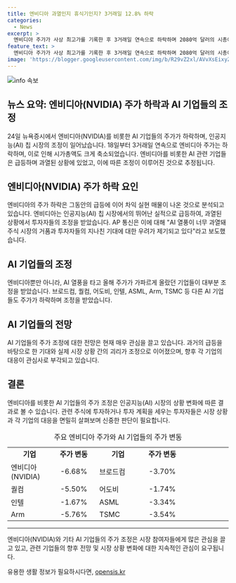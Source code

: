 ```yaml
---
title: 엔비디아 과열인지 휴식기인지? 3거래일 12.8% 하락
categories:
  - News
excerpt: >
  엔비디아 주가가 사상 최고가를 기록한 후 3거래일 연속으로 하락하며 2080억 달러의 시총이 사라졌다. AI 칩 기업들의 급락에는 차익 실현 매물과 투자자들의 지나친 기대에 대한 우려가 작용하고 있다. 엔비디아 뿐만 아니라 브로드컴, 퀄컴, 어도비, 인텔, ASML, Arm, TSMC 등 AI 기업들의 주가가 대부분 하락세를 보이고 있다. 이는 AI 열풍이 지나친 거품과 기대에 대한 우려가 반영된 결과로 해석된다. (150자)
feature_text: >
  엔비디아 주가가 사상 최고가를 기록한 후 3거래일 연속으로 하락하며 2080억 달러의 시총이 사라졌다. AI 칩 기업들의 급락에는 차익 실현 매물과 투자자들의 지나친 기대에 대한 우려가 작용하고 있다. 엔비디아 뿐만 아니라 브로드컴, 퀄컴, 어도비, 인텔, ASML, Arm, TSMC 등 AI 기업들의 주가가 대부분 하락세를 보이고 있다. 이는 AI 열풍이 지나친 거품과 기대에 대한 우려가 반영된 결과로 해석된다. (150자)
image: 'https://blogger.googleusercontent.com/img/b/R29vZ2xl/AVvXsEixyZcFfHzMRdzZMjFBmAUKJYCLCGyLL1o632UiGVXcaFdKo_bkvkuCioo0uUKlGfBVcT3P84aROyZIXSBEx3Aw5nCQ3pTgDom1WDC4m8eifvWiAmWEEVb4x6G_l8C0QH225ldMjyaFvpxGEBGNO37VmDTDMHGhJPq73UglMfDca1-0aw/s1600/blogspot.png'
---
```


<p><img src="https://blogger.googleusercontent.com/img/b/R29vZ2xl/AVvXsEixyZcFfHzMRdzZMjFBmAUKJYCLCGyLL1o632UiGVXcaFdKo_bkvkuCioo0uUKlGfBVcT3P84aROyZIXSBEx3Aw5nCQ3pTgDom1WDC4m8eifvWiAmWEEVb4x6G_l8C0QH225ldMjyaFvpxGEBGNO37VmDTDMHGhJPq73UglMfDca1-0aw/s1600/blogspot.png" alt="info 속보" /></p>

<h2 data-ke-size="size26">뉴스 요약: 엔비디아(NVIDIA) 주가 하락과 AI 기업들의 조정</h2>

<p data-ke-size="size16">24일 뉴욕증시에서 엔비디아(NVIDIA)를 비롯한 AI 기업들의 주가가 하락하며, 인공지능(AI) 칩 시장의 조정이 일어났습니다. 18일부터 3거래일 연속으로 엔비디아 주가는 하락하며, 이로 인해 시가총액도 크게 축소되었습니다. 엔비디아를 비롯한 AI 관련 기업들은 급등하며 과열된 상황에 있었고, 이에 따른 조정이 이루어진 것으로 추정됩니다.</p>

<h2 data-ke-size="size24">엔비디아(NVIDIA) 주가 하락 요인</h2>

<p data-ke-size="size16">엔비디아의 주가 하락은 그동안의 급등에 이어 차익 실현 매물이 나온 것으로 분석되고 있습니다. 엔비디아는 인공지능(AI) 칩 시장에서의 뛰어난 실적으로 급등하여, 과열된 상황에서 투자자들의 조정을 받았습니다. AP 통신은 이에 대해 "AI 열풍이 너무 과열돼 주식 시장의 거품과 투자자들의 지나친 기대에 대한 우려가 제기되고 있다"라고 보도했습니다.</p>

<h2 data-ke-size="size24">AI 기업들의 조정</h2>

<p data-ke-size="size16">엔비디아뿐만 아니라, AI 열풍을 타고 올해 주가가 가파르게 올랐던 기업들이 대부분 조정을 받았습니다. 브로드컴, 퀄컴, 어도비, 인텔, ASML, Arm, TSMC 등 다른 AI 기업들도 주가가 하락하며 조정을 받았습니다.</p>

<h2 data-ke-size="size24">AI 기업들의 전망</h2>

<p data-ke-size="size16">AI 기업들의 주가 조정에 대한 전망은 현재 매우 관심을 끌고 있습니다. 과거의 급등을 바탕으로 한 기대와 실제 시장 상황 간의 괴리가 조정으로 이어졌으며, 향후 각 기업의 대응이 관심사로 부각되고 있습니다.</p>

<h2 data-ke-size="size24">결론</h2>

<p data-ke-size="size16">엔비디아를 비롯한 AI 기업들의 주가 조정은 인공지능(AI) 시장의 상황 변화에 따른 결과로 볼 수 있습니다. 관련 주식에 투자하거나 투자 계획을 세우는 투자자들은 시장 상황과 각 기업의 대응을 면밀히 살펴보며 신중한 판단이 필요합니다.</p>

<table>
  <caption>주요 엔비디아 주가와 AI 기업들의 주가 변동</caption>
  <colgroup>
    <col style="width: 20%" />
    <col style="width: 20%" />
    <col style="width: 20%" />
    <col style="width: 20%" />
    <col style="width: 20%" />
  </colgroup>
  <tr>
    <td style="text-align: center; height: 17px;"><b>기업</b></td>
    <td style="text-align: center; height: 17px;"><b>주가 변동</b></td>
    <td style="text-align: center; height: 17px;"><b>기업</b></td>
    <td style="text-align: center; height: 17px;"><b>주가 변동</b></td>
  </tr>
  <tr>
    <td style="text-align: left; height: 17px;">엔비디아(NVIDIA)</td>
    <td style="text-align: center; height: 17px;">-6.68%</td>
    <td style="text-align: left; height: 17px;">브로드컴</td>
    <td style="text-align: center; height: 17px;">-3.70%</td>
  </tr>
  <tr>
    <td style="text-align: left; height: 17px;">퀄컴</td>
    <td style="text-align: center; height: 17px;">-5.50%</td>
    <td style="text-align: left; height: 17px;">어도비</td>
    <td style="text-align: center; height: 17px;">-1.74%</td>
  </tr>
  <tr>
    <td style="text-align: left; height: 17px;">인텔</td>
    <td style="text-align: center; height: 17px;">-1.67%</td>
    <td style="text-align: left; height: 17px;">ASML</td>
    <td style="text-align: center; height: 17px;">-3.34%</td>
  </tr>
  <tr>
    <td style="text-align: left; height: 17px;">Arm</td>
    <td style="text-align: center; height: 17px;">-5.76%</td>
    <td style="text-align: left; height: 17px;">TSMC</td>
    <td style="text-align: center; height: 17px;">-3.54%</td>
  </tr>
</table>

<hr />

<p data-ke-size="size16">엔비디아(NVIDIA)와 기타 AI 기업들의 주가 조정은 시장 참여자들에게 많은 관심을 끌고 있고, 관련 기업들의 향후 전망 및 시장 상황 변화에 대한 지속적인 관심이 요구됩니다.</p>
유용한 생활 정보가 필요하시다면, <a href="https://opensis.kr" rel="dofollow">opensis.kr</a>


